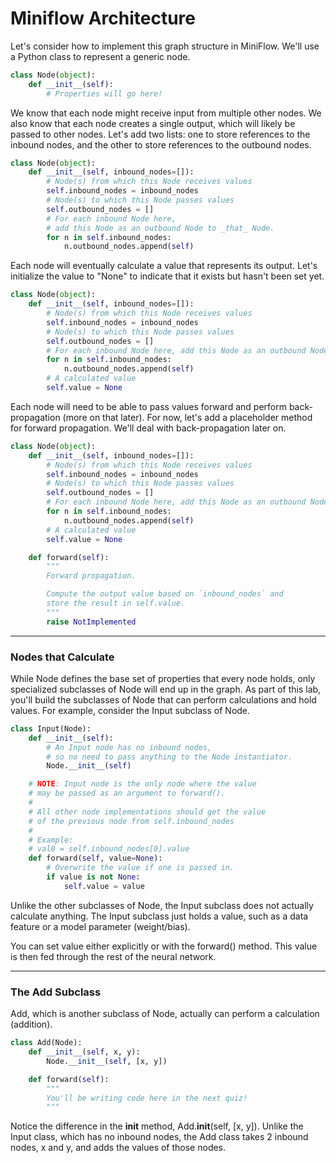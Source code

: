 # Miniflow Architecture

Let's consider how to implement this graph structure in MiniFlow. We'll use a Python class to represent a generic node.

```python
class Node(object):
    def __init__(self):
        # Properties will go here!
```

We know that each node might receive input from multiple other nodes. We also know that each node creates a single output, which will likely be passed to other nodes. Let's add two lists: one to store references to the inbound nodes, and the other to store references to the outbound nodes.

```python
class Node(object):
    def __init__(self, inbound_nodes=[]):
        # Node(s) from which this Node receives values
        self.inbound_nodes = inbound_nodes
        # Node(s) to which this Node passes values
        self.outbound_nodes = []
        # For each inbound Node here,
        # add this Node as an outbound Node to _that_ Node.
        for n in self.inbound_nodes:
            n.outbound_nodes.append(self)
```

Each node will eventually calculate a value that represents its output. Let's initialize the value to "None" to indicate that it exists but hasn't been set yet.

```python
class Node(object):
    def __init__(self, inbound_nodes=[]):
        # Node(s) from which this Node receives values
        self.inbound_nodes = inbound_nodes
        # Node(s) to which this Node passes values
        self.outbound_nodes = []
        # For each inbound Node here, add this Node as an outbound Node to _that_ Node.
        for n in self.inbound_nodes:
            n.outbound_nodes.append(self)
        # A calculated value
        self.value = None
```

Each node will need to be able to pass values forward and perform back-propagation (more on that later). For now, let's add a placeholder method for forward propagation. We'll deal with back-propagation later on.

```python
class Node(object):
    def __init__(self, inbound_nodes=[]):
        # Node(s) from which this Node receives values
        self.inbound_nodes = inbound_nodes
        # Node(s) to which this Node passes values
        self.outbound_nodes = []
        # For each inbound Node here, add this Node as an outbound Node to _that_ Node.
        for n in self.inbound_nodes:
            n.outbound_nodes.append(self)
        # A calculated value
        self.value = None

    def forward(self):
        """
        Forward propagation.

        Compute the output value based on `inbound_nodes` and
        store the result in self.value.
        """
        raise NotImplemented
```

***

### Nodes that Calculate

While Node defines the base set of properties that every node holds, only specialized subclasses of Node will end up in the graph. As part of this lab, you'll build the subclasses of Node that can perform calculations and hold values. For example, consider the Input subclass of Node.

```python
class Input(Node):
    def __init__(self):
        # An Input node has no inbound nodes,
        # so no need to pass anything to the Node instantiator.
        Node.__init__(self)

    # NOTE: Input node is the only node where the value
    # may be passed as an argument to forward().
    #
    # All other node implementations should get the value
    # of the previous node from self.inbound_nodes
    #
    # Example:
    # val0 = self.inbound_nodes[0].value
    def forward(self, value=None):
        # Overwrite the value if one is passed in.
        if value is not None:
            self.value = value
```

Unlike the other subclasses of Node, the Input subclass does not actually calculate anything. The Input subclass just holds a value, such as a data feature or a model parameter (weight/bias).

You can set value either explicitly or with the forward() method. This value is then fed through the rest of the neural network.

***

### The Add Subclass

Add, which is another subclass of Node, actually can perform a calculation (addition).

```python
class Add(Node):
    def __init__(self, x, y):
        Node.__init__(self, [x, y])

    def forward(self):
        """
        You'll be writing code here in the next quiz!
        """
```

Notice the difference in the __init__ method, Add.__init__(self, [x, y]). Unlike the Input class, which has no inbound nodes, the Add class takes 2 inbound nodes, x and y, and adds the values of those nodes.
